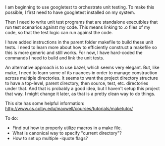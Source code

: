 I am beginning to use googletest to orchestrate unit testing. To make
this possible, I first need to have googletest installed on my
system.

Then I need to write unit test programs that are standalone executbles
that run test scenarios against my code. This means linking to .o
files of my code, so that the test logic can run against the code.

I have added instructions in the parent folder makefile to build
these unit tests. I need to learn more about how to efficiently
construct a makefile so this is more generic and still works. For
now, I have hard-coded the commands I need to build and link the
unit tests.

An alternative approach is to use bazel, which seems very elegant.
But, like make, I need to learn some of its nuances in order to
manage construction across multiple directories. It seems to
want the project directory structure to have a top-level, parent
directory, then source, test, etc. directories under that. And
that is probably a good idea, but I haven't setup this project
that way. I might change it later, as that is a pretty clean
way to do things.

This site has some helpful information: http://www.cs.colby.edu/maxwell/courses/tutorials/maketutor/

To do:

- Find out how to properly utilize macros in a make file.
- What is canonical way to specify "current directory"?
- How to set up multiple -iquote flags?
